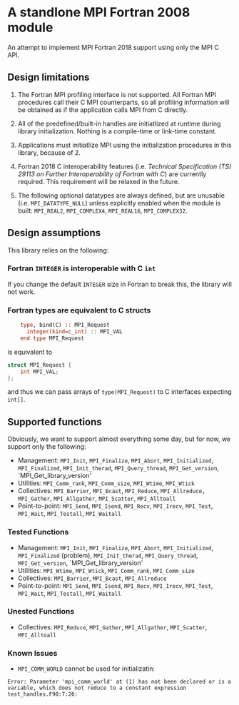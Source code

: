 # A standlone MPI Fortran 2008 module

An attempt to implement MPI Fortran 2018 support using only the MPI C API.

## Design limitations

1. The Fortran MPI profiling interface is not supported.  All Fortran MPI procedures call their C MPI counterparts, so all profiling information will be obtained as if the application calls MPI from C directly.

2. All of the predefined/built-in handles are initiatlized at runtime during library initialization. Nothing is a compile-time or link-time constant.

3. Applications must initiatlize MPI using the initialization procedures in this library, because of 2.

4. Fortran 2018 C interoperability features (i.e. _Technical Specification (TS) 29113 on Further Interoperability of Fortran with C_) are currently required.  This requirement will be relaxed in the future.

5. The following optional datatypes are always defined, but are unusable (i.e. `MPI_DATATYPE_NULL`) unless explicitly enabled when the module is built: `MPI_REAL2`, `MPI_COMPLEX4`, `MPI_REAL16`, `MPI_COMPLEX32`.

## Design assumptions

This library relies on the following:

### Fortran `INTEGER` is interoperable with C `int`

If you change the default `INTEGER` size in Fortran to break this, the library will not work.

### Fortran types are equivalent to C structs

```fortran
    type, bind(C) :: MPI_Request
      integer(kind=c_int) :: MPI_VAL
    end type MPI_Request
```
is equivalent to
```c
struct MPI_Request {
    int MPI_VAL;
};
```
and thus we can pass arrays of `type(MPI_Request)` to C interfaces expecting `int[]`.


## Supported functions

Obviously, we want to support almost everything some day, but for now, we support only the following:

* Management: `MPI_Init`, `MPI_Finalize`, `MPI_Abort`,
              `MPI_Initialized`, `MPI_Finalized`, 
              `MPI_Init_therad`, `MPI_Query_thread`, 
              `MPI_Get_version`, `MPI_Get_library_version'
* Utilities: `MPI_Comm_rank`, `MPI_Comm_size`, 
             `MPI_Wtime`, `MPI_Wtick`
* Collectives: `MPI_Barrier`, `MPI_Bcast`, `MPI_Reduce`, `MPI_Allreduce,`
               `MPI_Gather`, `MPI_Allgather`, `MPI_Scatter`, `MPI_Alltoall`
* Point-to-point: `MPI_Send`, `MPI_Isend`, `MPI_Recv`, `MPI_Irecv`,
                  `MPI_Test`, `MPI_Wait`, `MPI_Testall`, `MPI_Waitall`

### Tested Functions

* Management: `MPI_Init`, `MPI_Finalize`, `MPI_Abort`,
              `MPI_Initialized`, `MPI_Finalized` (problem), 
              `MPI_Init_therad`, `MPI_Query_thread`, 
              `MPI_Get_version`, `MPI_Get_library_version'
* Utilities: `MPI_Wtime`, `MPI_Wtick`,
             `MPI_Comm_rank`, `MPI_Comm_size`
* Collectives: `MPI_Barrier`, `MPI_Bcast`, `MPI_Allreduce`
* Point-to-point: `MPI_Send`, `MPI_Isend`, `MPI_Recv`, `MPI_Irecv`,
                  `MPI_Test`, `MPI_Wait`, `MPI_Testall`, `MPI_Waitall`

### Unested Functions

* Collectives: `MPI_Reduce`,
               `MPI_Gather`, `MPI_Allgather`, `MPI_Scatter`, `MPI_Alltoall`

### Known Issues

* `MPI_COMM_WORLD` cannot be used for initializatin:
```
Error: Parameter 'mpi_comm_world' at (1) has not been declared or is a variable, which does not reduce to a constant expression
test_handles.F90:7:26:
```
